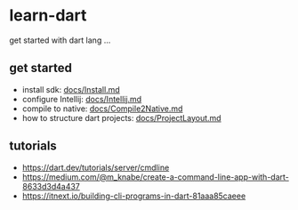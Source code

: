 # learn-dart
get started with dart lang ...


## get started
- install sdk: [docs/Install.md](docs/Install.md)
- configure Intellij: [docs/Intellij.md](docs/Intellij.md)
- compile to native: [docs/Compile2Native.md](docs/Compile2Native.md)
- how to structure dart projects: [docs/ProjectLayout.md](docs/ProjectLayout.md)

## tutorials

- https://dart.dev/tutorials/server/cmdline
- https://medium.com/@m_knabe/create-a-command-line-app-with-dart-8633d3d4a437
- https://itnext.io/building-cli-programs-in-dart-81aaa85caeee
